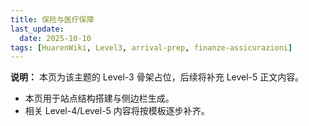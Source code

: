 ```yaml
---
title: 保险与医疗保障
last_update:
  date: 2025-10-10
tags: [HuarenWiki, Level3, arrival-prep, finanze-assicurazioni]
---
```

**说明：** 本页为该主题的 Level-3 骨架占位，后续将补充 Level-5 正文内容。

- 本页用于站点结构搭建与侧边栏生成。
- 相关 Level-4/Level-5 内容将按模板逐步补齐。
